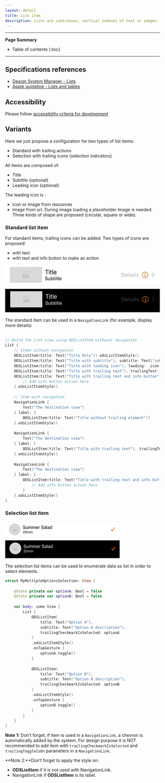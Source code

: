 ```yaml
---
layout: detail
title: List item
description: Lists are continuous, vertical indexes of text or images.
---
```


---

**Page Summary**

* Table of contents
{:toc}

---

## Specifications references

- [Design System Manager - Lists](https://system.design.orange.com/0c1af118d/p/09a804-lists/b/669743)
- [Apple guideline - Lists and tables](https://developer.apple.com/design/human-interface-guidelines/components/layout-and-organization/lists-and-tables)

## Accessibility

Please follow [accessibility criteria for development](https://a11y-guidelines.orange.com/en/mobile/ios/)

## Variants
   
Here we just propose a configuration for two types of list items:
- Standard with trailing actions
- Selection with trailing icons (selection indicators) 
  
All items are composed of:
- Title
- Subtitle (optional)
- Leading icon (optional)

The leading icon is :
- icon or image from resources
- Image from url. During image loading a placeholder Image is needed. Three kinds of shape are proposed (circular, square or wide).
    
 
### Standard list item 
 
For standard items, trailing icons can be added. Two types of icons are proposed:
- with text 
- with text and info button to make an action

![List item standard square light](images/list_items_standard_square_light.png)
![List item standard square dark](images/list_items_standard_square_dark.png)
    
The standard item can be used in a `NavigationLink` (for example, display more details)

```swift

// Build the List view using ODSListItem withount navigation
List {
    // Items without navigation   
    ODSListItem(title: Text("Title Only")).odsListItemStyle()
    ODSListItem(title: Text("Title with subtitle"), subtitle: Text("subtitle")).odsListItemStyle()    
    ODSListItem(title: Text("Title with leading icon"), leading: .icon(Image(systemName: "heart"))).odsListItemStyle()
    ODSListItem(title: Text("Title with trailing text"), trailingText: Text("Details")).odsListItemStyle()
    ODSListItem(title: Text("Title with trailing text and info button"), trailingText: Text("Details")) {
        // Add info button action here
    }.odsListItemStyle()

    // Item with navigation
    NavigationLink {
        Text("The destination view")
    } label: {
        ODSListItem(title: Text("Title without trailing element"))
    }.odsListItemStyle()
    
    NavigationLink {
        Text("The destination view")
    } label: {
        ODSListItem(title: Text("Title with trailing text"), trailingText: Text("Details"))
    }.odsListItemStyle()
    
    NavigationLink {
        Text("The destination view")
    } label: {
        ODSListItem(title: Text("Title with trailing text and info button"), trailingText: Text("Details")) {
            // Add info button action here
        }
    }.odsListItemStyle()
}
```

### Selection list item

![List item slection circle light](images/list_items_selection_circle_light.png)
![List item slection circle dark](images/list_items_selection_circle_dark.png)

The selection list items can be used to enumerate data as list in order to select elements.

```swift
struct MyMultipleOptionsSelection: View {

    @State private var optionA: Bool = false
    @State private var optionB: Bool = false
    
    var body: some View {
        List {
            ODSListItem(
                title: Text("Option A"),
                subtitle: Text("Option A description"),
                trailingCheckmarkIsSelected: optionA
            )
            .odsListItemStyle()
            .onTapGesture {
                optionA.toggle()
            }

            ODSListItem(
                title: Text("Option B"),
                subtitle: Text("Option B description"),
                trailingCheckmarkIsSelected: optionB
            )
            .odsListItemStyle()
            .onTapGesture {
                optionB.toggle()
            }
        }
    }
}     
```

**Note 1:** Don’t forget, if item is used in a `NavigationLink`, a chevron is automatically added by the system. For design purpose it is NOT recommended to add item with `trailingCheckmarkIsSelected` and `trailingToggleIsOn` parameters in a `NavigationLink`.

**Note 2:**Don’t forget to apply the style on: 
- __ODSListItem__ if it is not used with NavigationLink.
- NavigationLink if __ODSListItem__ is its label.

